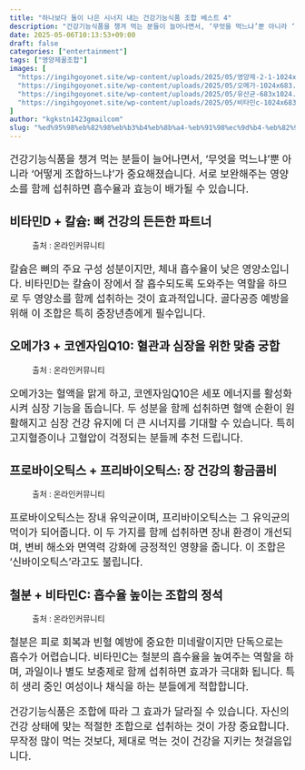 ```yaml
---
title: "하나보다 둘이 나은 시너지 내는 건강기능식품 조합 베스트 4"
description: "건강기능식품을 챙겨 먹는 분들이 늘어나면서, ‘무엇을 먹느냐’뿐 아니라 ‘어떻게 조합하느냐’가 중요해졌습니다. 서로 보완해주는 영양소를 함께 섭취하면 흡수율과 효능이 배가될 수 있습니다."
date: 2025-05-06T10:13:53+09:00
draft: false
categories: ["entertainment"]
tags: ["영양제꿀조합"]
images: [
  "https://ingihgoyonet.site/wp-content/uploads/2025/05/영양제-2-1-1024x683.jpg"
  "https://ingihgoyonet.site/wp-content/uploads/2025/05/오메가-1024x683.jpg"
  "https://ingihgoyonet.site/wp-content/uploads/2025/05/유산균-683x1024.jpg"
  "https://ingihgoyonet.site/wp-content/uploads/2025/05/비타민c-1024x683.jpg"
]
author: "kgkstn1423gmailcom"
slug: "%ed%95%98%eb%82%98%eb%b3%b4%eb%8b%a4-%eb%91%98%ec%9d%b4-%eb%82%98%ec%9d%80-%ec%8b%9c%eb%84%88%ec%a7%80-%eb%82%b4%eb%8a%94-%ea%b1%b4%ea%b0%95%ea%b8%b0%eb%8a%a5%ec%8b%9d%ed%92%88-%ec%a1%b0%ed%95%a9"
---
```


<p style="font-size:18px">건강기능식품을 챙겨 먹는 분들이 늘어나면서, ‘무엇을 먹느냐’뿐 아니라 ‘어떻게 조합하느냐’가 중요해졌습니다. 서로 보완해주는 영양소를 함께 섭취하면 흡수율과 효능이 배가될 수 있습니다.</p> <h2 >비타민D + 칼슘: 뼈 건강의 든든한 파트너</h2> <figure ><img src="https://ingihgoyonet.site/wp-content/uploads/2025/05/영양제-2-1-1024x683.jpg" alt="" style="aspect-ratio:16/9;object-fit:cover"/><figcaption >출처 : 온라인커뮤니티</figcaption></figure> <p style="font-size:18px">칼슘은 뼈의 주요 구성 성분이지만, 체내 흡수율이 낮은 영양소입니다. 비타민D는 칼슘이 장에서 잘 흡수되도록 도와주는 역할을 하므로 두 영양소를 함께 섭취하는 것이 효과적입니다. 골다공증 예방을 위해 이 조합은 특히 중장년층에게 필수입니다.</p> <h2 >오메가3 + 코엔자임Q10: 혈관과 심장을 위한 맞춤 궁합</h2> <figure ><img src="https://ingihgoyonet.site/wp-content/uploads/2025/05/오메가-1024x683.jpg" alt="" style="aspect-ratio:16/9;object-fit:cover"/><figcaption >출처 : 온라인커뮤니티</figcaption></figure> <p style="font-size:18px">오메가3는 혈액을 맑게 하고, 코엔자임Q10은 세포 에너지를 활성화 시켜 심장 기능을 돕습니다. 두 성분을 함께 섭취하면 혈액 순환이 원활해지고 심장 건강 유지에 더 큰 시너지를 기대할 수 있습니다. 특히 고지혈증이나 고혈압이 걱정되는 분들께 추천 드립니다.</p> <h2 >프로바이오틱스 + 프리바이오틱스: 장 건강의 황금콤비</h2> <figure ><img src="https://ingihgoyonet.site/wp-content/uploads/2025/05/유산균-683x1024.jpg" alt="" style="aspect-ratio:16/9;object-fit:cover"/><figcaption >출처 : 온라인커뮤니티</figcaption></figure> <p style="font-size:18px">프로바이오틱스는 장내 유익균이며, 프리바이오틱스는 그 유익균의 먹이가 되어줍니다. 이 두 가지를 함께 섭취하면 장내 환경이 개선되며, 변비 해소와 면역력 강화에 긍정적인 영향을 줍니다. 이 조합은 ‘신바이오틱스’라고도 불립니다.</p> <h2 >철분 + 비타민C: 흡수율 높이는 조합의 정석</h2> <figure ><img src="https://ingihgoyonet.site/wp-content/uploads/2025/05/비타민c-1024x683.jpg" alt="" style="aspect-ratio:16/9;object-fit:cover"/><figcaption >출처 : 온라인커뮤니티</figcaption></figure> <p style="font-size:18px">철분은 피로 회복과 빈혈 예방에 중요한 미네랄이지만 단독으로는 흡수가 어렵습니다. 비타민C는 철분의 흡수율을 높여주는 역할을 하며, 과일이나 별도 보충제로 함께 섭취하면 효과가 극대화 됩니다. 특히 생리 중인 여성이나 채식을 하는 분들에게 적합합니다.</p> <p style="font-size:18px">건강기능식품은 조합에 따라 그 효과가 달라질 수 있습니다. 자신의 건강 상태에 맞는 적절한 조합으로 섭취하는 것이 가장 중요합니다. 무작정 많이 먹는 것보다, 제대로 먹는 것이 건강을 지키는 첫걸음입니다.</p>